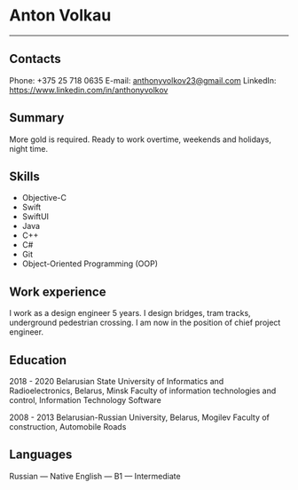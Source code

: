# Anton Volkau
---

## Contacts
Phone:        +375 25 718 0635
E-mail:        anthonyvolkov23@gmail.com
LinkedIn:    https://www.linkedin.com/in/anthonyvolkov

## Summary
More gold is required. Ready to work overtime, weekends and holidays, night time.


## Skills
- Objective-C
- Swift
- SwiftUI
- Java
- C++
- C#
- Git
- Object-Oriented Programming (OOP)

## Work experience
I work as a design engineer 5 years. I design bridges, tram tracks, underground pedestrian crossing. I am now in the position of chief project engineer.

## Education
2018 - 2020
Belarusian State University of Informatics and Radioelectronics,
Belarus, Minsk
Faculty of information technologies and control, Information Technology Software

2008 - 2013
Belarusian-Russian University,
Belarus, Mogilev
Faculty of construction, Automobile Roads

## Languages
Russian — Native
English — B1 — Intermediate

